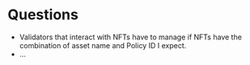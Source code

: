 # Questions

- Validators that interact with NFTs have to manage if NFTs have the combination of asset name and Policy ID I expect.
- ...
